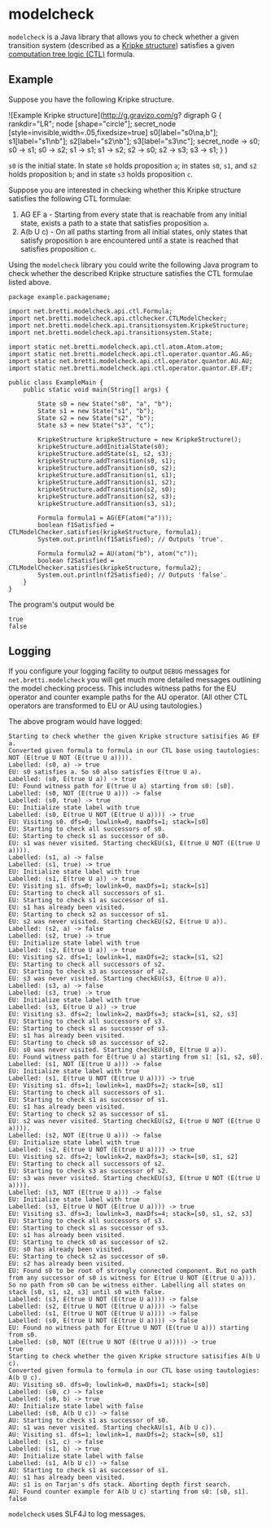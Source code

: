 # modelcheck

`modelcheck` is a Java library that allows you to check whether a given transition system (described as a
[Kripke structure](https://en.wikipedia.org/wiki/Kripke_structure_\(model_checking\))) satisfies a given
[computation tree logic (CTL)](https://en.wikipedia.org/wiki/Computation_tree_logic) formula.

## Example

Suppose you have the following Kripke structure.

![Example Kripke structure](http://g.gravizo.com/g?
  digraph G {
    rankdir="LR";
    node [shape="circle"];
    secret_node [style=invisible,width=.05,fixedsize=true]
    s0[label="s0\na,b"];
    s1[label="s1\nb"];
    s2[label="s2\nb"];
    s3[label="s3\nc"];
    secret_node -> s0;
    s0 -> s1;
    s0 -> s2;
    s1 -> s1;
    s1 -> s2;
    s2 -> s0;
    s2 -> s3;
    s3 -> s1;
  }
)

`s0` is the initial state. In state `s0` holds proposition `a`; in states `s0`, `s1`, and `s2` holds proposition `b`;
and in state `s3` holds proposition `c`.

Suppose you are interested in checking whether this Kripke structure satisfies the following CTL formulae:

1. AG EF a - Starting from every state that is reachable from any initial state, exists a path to a state that satisfies
proposition `a`.
2. A(b U c) - On all paths starting from all initial states, only states that satisfy proposition `b` are encountered
until a state is reached that satisfies proposition `c`.

Using the `modelcheck` library you could write the following Java program to check whether the described Kripke
structure satisfies the CTL formulae listed above.

    package example.packagename;
    
    import net.bretti.modelcheck.api.ctl.Formula;
    import net.bretti.modelcheck.api.ctlchecker.CTLModelChecker;
    import net.bretti.modelcheck.api.transitionsystem.KripkeStructure;
    import net.bretti.modelcheck.api.transitionsystem.State;
    
    import static net.bretti.modelcheck.api.ctl.atom.Atom.atom;
    import static net.bretti.modelcheck.api.ctl.operator.quantor.AG.AG;
    import static net.bretti.modelcheck.api.ctl.operator.quantor.AU.AU;
    import static net.bretti.modelcheck.api.ctl.operator.quantor.EF.EF;
    
    public class ExampleMain {
        public static void main(String[] args) {
    
            State s0 = new State("s0", "a", "b");
            State s1 = new State("s1", "b");
            State s2 = new State("s2", "b");
            State s3 = new State("s3", "c");
    
            KripkeStructure kripkeStructure = new KripkeStructure();
            kripkeStructure.addInitialState(s0);
            kripkeStructure.addState(s1, s2, s3);
            kripkeStructure.addTransition(s0, s1);
            kripkeStructure.addTransition(s0, s2);
            kripkeStructure.addTransition(s1, s1);
            kripkeStructure.addTransition(s1, s2);
            kripkeStructure.addTransition(s2, s0);
            kripkeStructure.addTransition(s2, s3);
            kripkeStructure.addTransition(s3, s1);
    
            Formula formula1 = AG(EF(atom("a")));
            boolean f1Satisfied = CTLModelChecker.satisfies(kripkeStructure, formula1);
            System.out.println(f1Satisfied); // Outputs 'true'.
    
            Formula formula2 = AU(atom("b"), atom("c"));
            boolean f2Satisfied = CTLModelChecker.satisfies(kripkeStructure, formula2);
            System.out.println(f2Satisfied); // Outputs 'false'.
        }
    }

The program's output would be

    true
    false

## Logging

If you configure your logging facility to output `DEBUG` messages for `net.bretti.modelcheck` you will get much more
detailed messages outlining the model checking process. This includes witness paths for the EU operator and counter
example paths for the AU operator. (All other CTL operators are transformed to EU or AU using tautologies.)

The above program would have logged:

    Starting to check whether the given Kripke structure satisifies AG EF a.
    Converted given formula to formula in our CTL base using tautologies:  NOT (E(true U NOT (E(true U a)))).
    Labelled: (s0, a) -> true
    EU: s0 satisfies a. So s0 also satisfies E(true U a).
    Labelled: (s0, E(true U a)) -> true
    EU: Found witness path for E(true U a) starting from s0: [s0].
    Labelled: (s0, NOT (E(true U a))) -> false
    Labelled: (s0, true) -> true
    EU: Initialize state label with true
    Labelled: (s0, E(true U NOT (E(true U a)))) -> true
    EU: Visiting s0. dfs=0; lowlink=0, maxDfs=1; stack=[s0]
    EU: Starting to check all successors of s0.
    EU: Starting to check s1 as successor of s0.
    EU: s1 was never visited. Starting checkEU(s1, E(true U NOT (E(true U a)))).
    Labelled: (s1, a) -> false
    Labelled: (s1, true) -> true
    EU: Initialize state label with true
    Labelled: (s1, E(true U a)) -> true
    EU: Visiting s1. dfs=0; lowlink=0, maxDfs=1; stack=[s1]
    EU: Starting to check all successors of s1.
    EU: Starting to check s1 as successor of s1.
    EU: s1 has already been visited.
    EU: Starting to check s2 as successor of s1.
    EU: s2 was never visited. Starting checkEU(s2, E(true U a)).
    Labelled: (s2, a) -> false
    Labelled: (s2, true) -> true
    EU: Initialize state label with true
    Labelled: (s2, E(true U a)) -> true
    EU: Visiting s2. dfs=1; lowlink=1, maxDfs=2; stack=[s1, s2]
    EU: Starting to check all successors of s2.
    EU: Starting to check s3 as successor of s2.
    EU: s3 was never visited. Starting checkEU(s3, E(true U a)).
    Labelled: (s3, a) -> false
    Labelled: (s3, true) -> true
    EU: Initialize state label with true
    Labelled: (s3, E(true U a)) -> true
    EU: Visiting s3. dfs=2; lowlink=2, maxDfs=3; stack=[s1, s2, s3]
    EU: Starting to check all successors of s3.
    EU: Starting to check s1 as successor of s3.
    EU: s1 has already been visited.
    EU: Starting to check s0 as successor of s2.
    EU: s0 was never visited. Starting checkEU(s0, E(true U a)).
    EU: Found witness path for E(true U a) starting from s1: [s1, s2, s0].
    Labelled: (s1, NOT (E(true U a))) -> false
    EU: Initialize state label with true
    Labelled: (s1, E(true U NOT (E(true U a)))) -> true
    EU: Visiting s1. dfs=1; lowlink=1, maxDfs=2; stack=[s0, s1]
    EU: Starting to check all successors of s1.
    EU: Starting to check s1 as successor of s1.
    EU: s1 has already been visited.
    EU: Starting to check s2 as successor of s1.
    EU: s2 was never visited. Starting checkEU(s2, E(true U NOT (E(true U a)))).
    Labelled: (s2, NOT (E(true U a))) -> false
    EU: Initialize state label with true
    Labelled: (s2, E(true U NOT (E(true U a)))) -> true
    EU: Visiting s2. dfs=2; lowlink=2, maxDfs=3; stack=[s0, s1, s2]
    EU: Starting to check all successors of s2.
    EU: Starting to check s3 as successor of s2.
    EU: s3 was never visited. Starting checkEU(s3, E(true U NOT (E(true U a)))).
    Labelled: (s3, NOT (E(true U a))) -> false
    EU: Initialize state label with true
    Labelled: (s3, E(true U NOT (E(true U a)))) -> true
    EU: Visiting s3. dfs=3; lowlink=3, maxDfs=4; stack=[s0, s1, s2, s3]
    EU: Starting to check all successors of s3.
    EU: Starting to check s1 as successor of s3.
    EU: s1 has already been visited.
    EU: Starting to check s0 as successor of s2.
    EU: s0 has already been visited.
    EU: Starting to check s2 as successor of s0.
    EU: s2 has already been visited.
    EU: Found s0 to be root of strongly connected component. But no path from any successor of s0 is witness for E(true U NOT (E(true U a))). So no path from s0 can be witness either. Labelling all states on stack [s0, s1, s2, s3] until s0 with false.
    Labelled: (s3, E(true U NOT (E(true U a)))) -> false
    Labelled: (s2, E(true U NOT (E(true U a)))) -> false
    Labelled: (s1, E(true U NOT (E(true U a)))) -> false
    Labelled: (s0, E(true U NOT (E(true U a)))) -> false
    EU: Found no witness path for E(true U NOT (E(true U a))) starting from s0.
    Labelled: (s0, NOT (E(true U NOT (E(true U a))))) -> true
    true
    Starting to check whether the given Kripke structure satisifies A(b U c).
    Converted given formula to formula in our CTL base using tautologies:  A(b U c).
    AU: Visiting s0. dfs=0; lowlink=0, maxDfs=1; stack=[s0]
    Labelled: (s0, c) -> false
    Labelled: (s0, b) -> true
    AU: Initialize state label with false
    Labelled: (s0, A(b U c)) -> false
    AU: Starting to check s1 as successor of s0.
    AU: s1 was never visited. Starting checkAU(s1, A(b U c)).
    AU: Visiting s1. dfs=1; lowlink=1, maxDfs=2; stack=[s0, s1]
    Labelled: (s1, c) -> false
    Labelled: (s1, b) -> true
    AU: Initialize state label with false
    Labelled: (s1, A(b U c)) -> false
    AU: Starting to check s1 as successor of s1.
    AU: s1 has already been visited.
    AU: s1 is on Tarjan's dfs stack. Aborting depth first search.
    AU: Found counter example for A(b U c) starting from s0: [s0, s1].
    false

`modelcheck` uses SLF4J to log messages.

